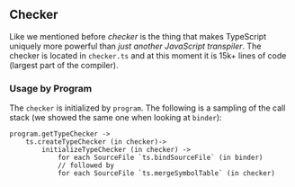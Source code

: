 ## Checker
Like we mentioned before *checker* is the thing that makes TypeScript uniquely more powerful than *just another JavaScript transpiler*. The checker is located in `checker.ts` and at this moment it is 15k+ lines of code (largest part of the compiler).

### Usage by Program
The `checker` is initialized by `program`. The following is a sampling of the call stack (we showed the same one when looking at `binder`):

```
program.getTypeChecker ->
    ts.createTypeChecker (in checker)->
        initializeTypeChecker (in checker) ->
            for each SourceFile `ts.bindSourceFile` (in binder)
            // followed by
            for each SourceFile `ts.mergeSymbolTable` (in checker)
```
